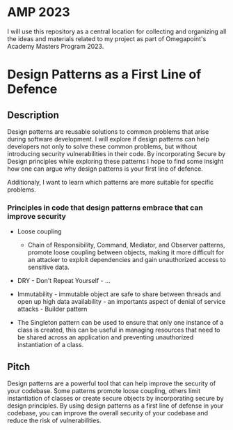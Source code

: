 # AMP 2023

I will use this repository as a central location for collecting and organizing all the ideas and materials related to my project as part of Omegapoint's Academy Masters Program 2023.

# Design Patterns as a First Line of Defence

## Description

Design patterns are reusable solutions to common problems that arise during software development. I will explore if design patterns can help developers not only to solve these common problems, but without introducing security vulnerabilities in their code. By incorporating Secure by Design principles while exploring these patterns I hope to find some insight how one can argue why design patterns is your first line of defence. 

Additionaly, I want to learn which patterns are more suitable for specific problems.



### Principles in code that design patterns embrace that can improve security

- Loose coupling 
    - Chain of Responsibility, Command, Mediator, and Observer patterns, promote loose coupling between objects, making it more difficult for an attacker to exploit dependencies and gain unauthorized access to sensitive data.
- DRY - Don't Repeat Yourself - ...
- Immutability - immutable object are safe to share between threads and open up high data availability - an importants aspect of denial of service attacks - Builder pattern

- The Singleton pattern can be used to ensure that only one instance of a class is created, this can be useful in managing resources that need to be shared across an application and preventing unauthorized instantiation of a class.


## Pitch

Design patterns are a powerful tool that can help improve the security of your codebase. Some patterns promote loose coupling, others limit instantiation of classes or create secure objects by incorporating secure by design principles. By using design patterns as a first line of defense in your codebase, you can improve the overall security of your codebase and reduce the risk of vulnerabilities.